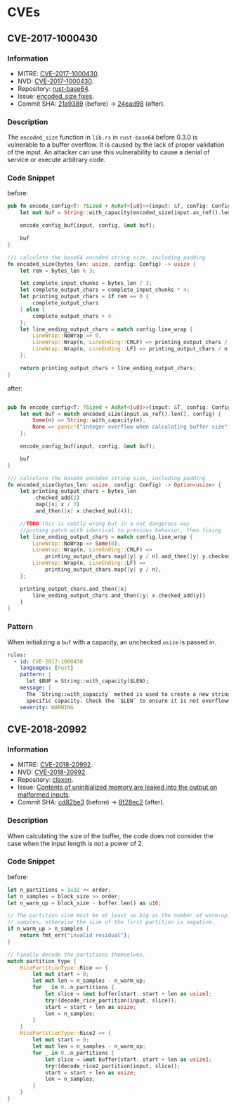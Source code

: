 # CVEs

## CVE-2017-1000430

### Information

- MITRE: [CVE-2017-1000430](https://cve.mitre.org/cgi-bin/cvename.cgi?name=CVE-2017-1000430).
- NVD: [CVE-2017-1000430](https://nvd.nist.gov/vuln/detail/CVE-2017-1000430).
- Repository: [rust-base64](https://github.com/marshallpierce/rust-base64).
- Issue: [encoded_size fixes](https://github.com/marshallpierce/rust-base64/issues/28).
- Commit SHA: [21a9389](https://github.com/marshallpierce/rust-base64/tree/21a9389) (before) -> [24ead98](https://github.com/marshallpierce/rust-base64/tree/24ead98) (after).

### Description

The `encoded_size` function in `lib.rs` in `rust-base64` before 0.3.0 is vulnerable to a buffer overflow. It is caused by the lack of proper validation of the input. An attacker can use this vulnerability to cause a denial of service or execute arbitrary code.

### Code Snippet

before:

```rust
pub fn encode_config<T: ?Sized + AsRef<[u8]>>(input: &T, config: Config) -> String {
    let mut buf = String::with_capacity(encoded_size(input.as_ref().len(), config));

    encode_config_buf(input, config, &mut buf);

    buf
}

/// calculate the base64 encoded string size, including padding
fn encoded_size(bytes_len: usize, config: Config) -> usize {
    let rem = bytes_len % 3;

    let complete_input_chunks = bytes_len / 3;
    let complete_output_chars = complete_input_chunks * 4;
    let printing_output_chars = if rem == 0 {
        complete_output_chars
    } else {
        complete_output_chars + 4
    };
    let line_ending_output_chars = match config.line_wrap {
        LineWrap::NoWrap => 0,
        LineWrap::Wrap(n, LineEnding::CRLF) => printing_output_chars / n * 2,
        LineWrap::Wrap(n, LineEnding::LF) => printing_output_chars / n,
    };

    return printing_output_chars + line_ending_output_chars;
}
```

after:

```rust

pub fn encode_config<T: ?Sized + AsRef<[u8]>>(input: &T, config: Config) -> String {
    let mut buf = match encoded_size(input.as_ref().len(), config) {
        Some(n) => String::with_capacity(n),
        None => panic!("integer overflow when calculating buffer size")
    };

    encode_config_buf(input, config, &mut buf);

    buf
}

/// calculate the base64 encoded string size, including padding
fn encoded_size(bytes_len: usize, config: Config) -> Option<usize> {
    let printing_output_chars = bytes_len
        .checked_add(2)
        .map(|x| x / 3)
        .and_then(|x| x.checked_mul(4));

    //TODO this is subtly wrong but in a not dangerous way
    //pushing patch with identical to previous behavior, then fixing
    let line_ending_output_chars = match config.line_wrap {
        LineWrap::NoWrap => Some(0),
        LineWrap::Wrap(n, LineEnding::CRLF) =>
            printing_output_chars.map(|y| y / n).and_then(|y| y.checked_mul(2)),
        LineWrap::Wrap(n, LineEnding::LF) =>
            printing_output_chars.map(|y| y / n),
    };

    printing_output_chars.and_then(|x|
        line_ending_output_chars.and_then(|y| x.checked_add(y))
    )
}
```

### Pattern

When initializing a `buf` with a capacity, an unchecked `usize` is passed in.

```yaml
rules:
  - id: CVE-2017-1000430
    languages: [rust]
    pattern: |
      let $BUF = String::with_capacity($LEN);
    message: |
      The `String::with_capacity` method is used to create a new string with a
      specific capacity. Check the `$LEN` to ensure it is not overflown.
    severity: WARNING
```

## CVE-2018-20992

### Information

- MITRE: [CVE-2018-20992](https://cve.mitre.org/cgi-bin/cvename.cgi?name=CVE-2018-20992).
- NVD: [CVE-2018-20992](https://nvd.nist.gov/vuln/detail/CVE-2018-20992).
- Repository: [claxon](https://github.com/ruuda/claxon).
- Issue: [Contents of uninitialized memory are leaked into the output on malformed inputs](https://github.com/ruuda/claxon/issues/10).
- Commit SHA: [cd82be3](https://github.com/ruuda/claxon/tree/cd82be3) (before) -> [8f28ec2](https://github.com/ruuda/claxon/tree/8f28ec2) (after).

### Description

When calculating the size of the buffer, the code does not consider the case when the input length is not a power of 2.

### Code Snippet

before:

```rust
let n_partitions = 1u32 << order;
let n_samples = block_size >> order;
let n_warm_up = block_size - buffer.len() as u16;

// The partition size must be at least as big as the number of warm-up
// samples, otherwise the size of the first partition is negative.
if n_warm_up > n_samples {
    return fmt_err("invalid residual");
}

// Finally decode the partitions themselves.
match partition_type {
    RicePartitionType::Rice => {
        let mut start = 0;
        let mut len = n_samples - n_warm_up;
        for _ in 0..n_partitions {
            let slice = &mut buffer[start..start + len as usize];
            try!(decode_rice_partition(input, slice));
            start = start + len as usize;
            len = n_samples;
        }
    }
    RicePartitionType::Rice2 => {
        let mut start = 0;
        let mut len = n_samples - n_warm_up;
        for _ in 0..n_partitions {
            let slice = &mut buffer[start..start + len as usize];
            try!(decode_rice2_partition(input, slice));
            start = start + len as usize;
            len = n_samples;
        }
    }
}
```
